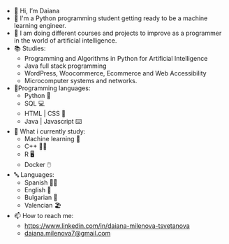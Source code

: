 - 👋 Hi, I’m Daiana
- 👀 I'm a Python programming student getting ready to be a machine learning engineer.
- 🌱 I am doing different courses and projects to improve as a programmer in the world of artificial intelligence.
- 📚 Studies:
  - Programming and Algorithms in Python for Artificial Intelligence
  - Java full stack programming
  - WordPress, Woocommerce, Ecommerce and Web Accessibility
  - Microcomputer systems and networks.
- 📔Programming languages:
  - Python            🐍
  - SQL               💻
  - HTML | CSS        📱
  - Java | Javascript ⌨️
- 📓 What i currently study:
  - Machine learning  🤖
  - C++               🧑‍💻
  - R                 🖥️
  - Docker            🖱️
- 🔤 Languages:
  - Spanish 💃🏻
  - English 🍔
  - Bulgarian 🌹
  - Valencian 🏖️
- 📫 How to reach me:
  - https://www.linkedin.com/in/daiana-milenova-tsvetanova
  - daiana.milenova7@gmail.com 

<!---
damian75uwu/damian75uwu is a ✨ special ✨ repository because its `README.md` (this file) appears on your GitHub profile.
You can click the Preview link to take a look at your changes.
--->
